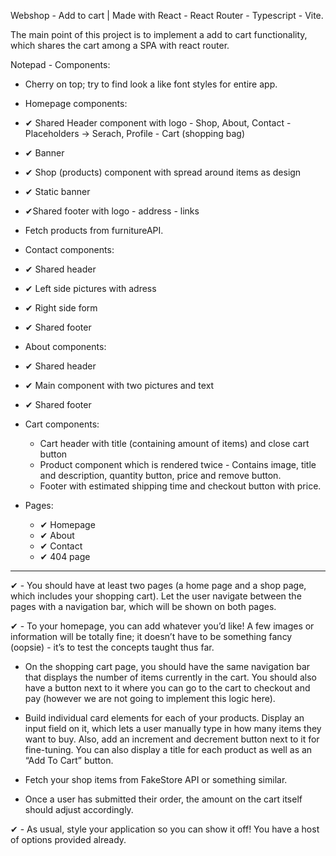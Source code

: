 Webshop - Add to cart | Made with React - React Router - Typescript - Vite.

The main point of this project is to implement a add to cart functionality, which shares the cart among a SPA with react router.

Notepad - Components: 

  - Cherry on top; try to find look a like font styles for entire app.

  - Homepage components: 

   - ✔ Shared Header component with logo - Shop, About, Contact - Placeholders -> Serach, Profile - Cart (shopping bag)
   - ✔ Banner 
   - ✔ Shop (products) component with spread around items as design
   - ✔ Static banner
   - ✔Shared footer with logo - address - links
   - Fetch products from furnitureAPI.

  - Contact components:
   
   - ✔ Shared header
   - ✔ Left side pictures with adress
   - ✔ Right side form
   - ✔ Shared footer

  - About components:

   - ✔ Shared header
   - ✔ Main component with two pictures and text
   - ✔ Shared footer

  - Cart components:

    - Cart header with title (containing amount of items) and close cart button
    - Product component which is rendered twice - Contains image, title and description, quantity button, price and remove button.
    - Footer with estimated shipping time and checkout button with price.

- Pages:

  - ✔ Homepage
  - ✔ About 
  - ✔ Contact
  - ✔ 404 page

----------------------------------------------------------------------------------------------------------------------------------------

✔ - You should have at least two pages (a home page and a shop page, which includes your shopping cart). Let the user navigate between the pages with a navigation bar, which will be shown on both pages.

✔ - To your homepage, you can add whatever you’d like! A few images or information will be totally fine; it doesn’t have to be something fancy (oopsie) - it’s to test the concepts taught thus far.

- On the shopping cart page, you should have the same navigation bar that displays the number of items currently in the cart. You should also have a button next to it where you can go to the cart to checkout and pay (however we are not going to implement this logic here).

- Build individual card elements for each of your products. Display an input field on it, which lets a user manually type in how many items they want to buy. Also, add an increment and decrement button next to it for fine-tuning. You can also display a title for each product as well as an “Add To Cart” button.

- Fetch your shop items from FakeStore API or something similar.

- Once a user has submitted their order, the amount on the cart itself should adjust accordingly.

✔ - As usual, style your application so you can show it off! You have a host of options provided already.